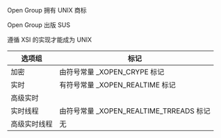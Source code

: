 Open Group 拥有 UNIX 商标

Open Group 出版 SUS

遵循 XSI 的实现才能成为 UNIX

| 选项组     | 标记 |
| --------- | ---- |
| 加密       | 由符号常量 _XOPEN_CRYPE 标记 |
| 实时       | 有符号常量 _XOPEN_REALTIME 标记 |
| 高级实时    |  |
| 实时线程    | 由符号常量 _XOPEN_REALTIME_TRREADS 标记 |
| 高级实时线程 | 无 |
